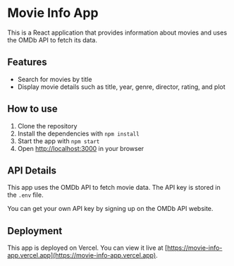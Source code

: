 # Movie Info App

This is a React application that provides information about movies and uses the OMDb API to fetch its data.

## Features

- Search for movies by title
- Display movie details such as title, year, genre, director, rating, and plot

## How to use

1. Clone the repository
2. Install the dependencies with `npm install`
3. Start the app with `npm start`
4. Open [http://localhost:3000](http://localhost:3000) in your browser

## API Details

This app uses the OMDb API to fetch movie data. The API key is stored in the `.env` file.

You can get your own API key by signing up on the OMDb API website.

## Deployment

This app is deployed on Vercel. You can view it live at [https://movie-info-app.vercel.app](https://movie-info-app.vercel.app).

